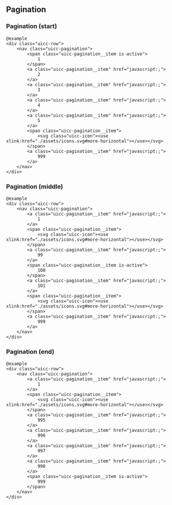 ## Pagination

### Pagination (start)

    @example
    <div class="uicc-row">
        <nav class="uicc-pagination">
            <span class="uicc-pagination__item is-active">
                1
            </span>
            <a class="uicc-pagination__item" href="javascript:;">
                2
            </a>
            <a class="uicc-pagination__item" href="javascript:;">
                3
            </a>
            <a class="uicc-pagination__item" href="javascript:;">
                4
            </a>
            <a class="uicc-pagination__item" href="javascript:;">
                5
            </a>
            <span class="uicc-pagination__item">
                <svg class="uicc-icon"><use xlink:href="./assets/icons.svg#more-horizontal"></use></svg>
            </span>
            <a class="uicc-pagination__item" href="javascript:;">
                999
            </a>
        </nav>
    </div>


### Pagination (middle)

    @example
    <div class="uicc-row">
        <nav class="uicc-pagination">
            <a class="uicc-pagination__item" href="javascript:;">
                1
            </a>
            <span class="uicc-pagination__item">
                <svg class="uicc-icon"><use xlink:href="./assets/icons.svg#more-horizontal"></use></svg>
            </span>
            <a class="uicc-pagination__item" href="javascript:;">
                99
            </a>
            <span class="uicc-pagination__item is-active">
                100
            </span>
            <a class="uicc-pagination__item" href="javascript:;">
                101
            </a>
            <span class="uicc-pagination__item">
                <svg class="uicc-icon"><use xlink:href="./assets/icons.svg#more-horizontal"></use></svg>
            </span>
            <a class="uicc-pagination__item" href="javascript:;">
                999
            </a>
        </nav>
    </div>
 
 
### Pagination (end)

    @example
    <div class="uicc-row">
        <nav class="uicc-pagination">
            <a class="uicc-pagination__item" href="javascript:;">
                1
            </a>
            <span class="uicc-pagination__item">
                <svg class="uicc-icon"><use xlink:href="./assets/icons.svg#more-horizontal"></use></svg>
            </span>
            <a class="uicc-pagination__item" href="javascript:;">
                995
            </a>
            <a class="uicc-pagination__item" href="javascript:;">
                996
            </a>
            <a class="uicc-pagination__item" href="javascript:;">
                997
            </a>
            <a class="uicc-pagination__item" href="javascript:;">
                998
            </a>
            <span class="uicc-pagination__item is-active">
                999
            </span>
        </nav>
    </div>
